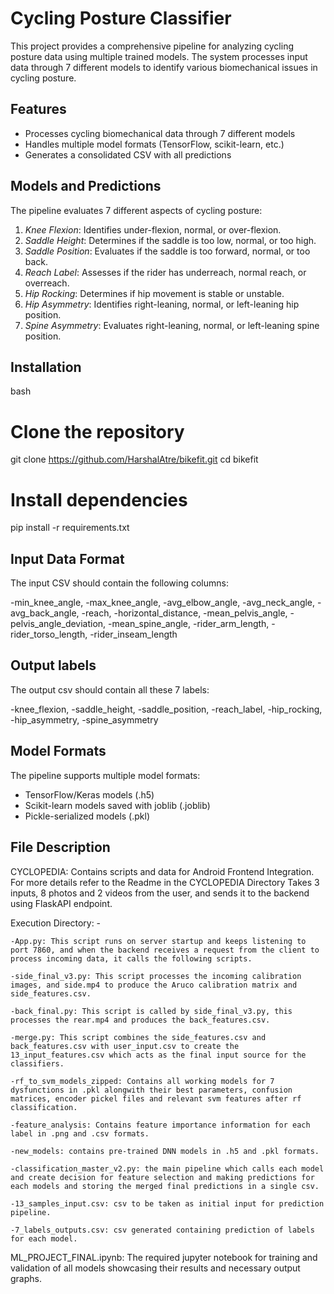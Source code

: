 # Cycling Posture Classifier

This project provides a comprehensive pipeline for analyzing cycling posture data using multiple trained models. The system processes input data through 7 different models to identify various biomechanical issues in cycling posture.

## Features

- Processes cycling biomechanical data through 7 different models
- Handles multiple model formats (TensorFlow, scikit-learn, etc.)
- Generates a consolidated CSV with all predictions


## Models and Predictions

The pipeline evaluates 7 different aspects of cycling posture:

1. *Knee Flexion*: Identifies under-flexion, normal, or over-flexion.
2. *Saddle Height*: Determines if the saddle is too low, normal, or too high.
3. *Saddle Position*: Evaluates if the saddle is too forward, normal, or too back.
4. *Reach Label*: Assesses if the rider has underreach, normal reach, or overreach.
5. *Hip Rocking*: Determines if hip movement is stable or unstable.
6. *Hip Asymmetry*: Identifies right-leaning, normal, or left-leaning hip position.
7. *Spine Asymmetry*: Evaluates right-leaning, normal, or left-leaning spine position.

## Installation

bash
# Clone the repository
git clone https://github.com/HarshalAtre/bikefit.git
cd bikefit

# Install dependencies
pip install -r requirements.txt

## Input Data Format

The input CSV should contain the following columns:

-min_knee_angle,
-max_knee_angle,
-avg_elbow_angle,
-avg_neck_angle,
-avg_back_angle,
-reach,
-horizontal_distance,
-mean_pelvis_angle,
-pelvis_angle_deviation,
-mean_spine_angle,
-rider_arm_length,
-rider_torso_length,
-rider_inseam_length

## Output labels
The output csv should contain all these 7 labels:

-knee_flexion,
-saddle_height,
-saddle_position,
-reach_label,
-hip_rocking,
-hip_asymmetry,
-spine_asymmetry


## Model Formats

The pipeline supports multiple model formats:
- TensorFlow/Keras models (.h5)
- Scikit-learn models saved with joblib (.joblib)
- Pickle-serialized models (.pkl)


## File Description
CYCLOPEDIA:
Contains scripts and data for Android Frontend Integration. For more details refer to the Readme in the CYCLOPEDIA Directory
Takes 3 inputs, 8 photos and 2 videos from the user, and sends it to the backend using FlaskAPI endpoint.

Execution Directory: -

    -App.py: This script runs on server startup and keeps listening to port 7860, and when the backend receives a request from the client to process incoming data, it calls the following scripts.
    
    -side_final_v3.py: This script processes the incoming calibration images, and side.mp4 to produce the Aruco calibration matrix and side_features.csv.
    
    -back_final.py: This script is called by side_final_v3.py, this processes the rear.mp4 and produces the back_features.csv.
    
    -merge.py: This script combines the side_features.csv and back_features.csv with user_input.csv to create the 13_input_features.csv which acts as the final input source for the classifiers.
    
    -rf_to_svm_models_zipped: Contains all working models for 7 dysfunctions in .pkl alongwith their best parameters, confusion matrices, encoder pickel files and relevant svm features after rf classification.
    
    -feature_analysis: Contains feature importance information for each label in .png and .csv formats.
    
    -new_models: contains pre-trained DNN models in .h5 and .pkl formats.
    
    -classification_master_v2.py: the main pipeline which calls each model and create decision for feature selection and making predictions for each models and storing the merged final predictions in a single csv.
    
    -13_samples_input.csv: csv to be taken as initial input for prediction pipeline.
    
    -7_labels_outputs.csv: csv generated containing prediction of labels for each model.

ML_PROJECT_FINAL.ipynb: The required jupyter notebook for training and validation of all models showcasing their results and necessary output graphs.



